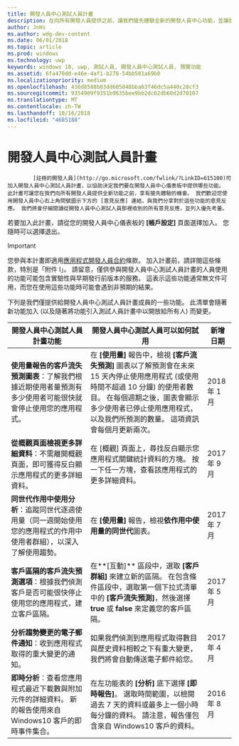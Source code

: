 ```yaml
---
title: 開發人員中心測試人員計畫
description: 在向所有開發人員提供之前，讓我們搶先體驗全新的開發人員中心功能，並讓我們了解您的想法。
author: JnHs
ms.author: wdg-dev-content
ms.date: 06/01/2018
ms.topic: article
ms.prod: windows
ms.technology: uwp
keywords: windows 10, uwp, 測試人員, 開發人員中心測試人員, 預覽功能
ms.assetid: 6fa470dd-e46e-4af1-b278-54bb501a69b0
ms.localizationpriority: medium
ms.openlocfilehash: 430d8588b83dd605848bba63f46dc5a440c28cf3
ms.sourcegitcommit: 9354909f9351b9635bee9bb2dc62db60d2d70107
ms.translationtype: MT
ms.contentlocale: zh-TW
ms.lasthandoff: 10/16/2018
ms.locfileid: "4685188"
---
```

# <a name="dev-center-insider-program"></a>開發人員中心測試人員計畫


            [註冊的開發人員](http://go.microsoft.com/fwlink/?LinkID=615100)可加入開發人員中心測試人員計畫，以協助決定我們要在開發人員中心儀表板中提供哪些功能。 此計畫可讓您在我們向所有開發人員提供全新功能之前，享有搶先體驗的機會。 我們歡迎您使用開發人員中心右上角問號圖示下方的 [意見反應] 連結，與我們分享對於這些功能的意見反應。 我們將會仔細閱讀從開發人員中心測試人員那裡收到的所有意見反應，並列入優先考量。

若要加入此計畫，請從您的開發人員中心儀表板的 **\[帳戶設定\]** 頁面選擇加入。 您隨時可以選擇退出。

> [!IMPORTANT]
> 您參與本計畫即適用[應用程式開發人員合約](https://docs.microsoft.com/legal/windows/agreements/app-developer-agreement)條款。 加入計畫前，請詳閱這些條款，特別是「附件 I」。 請留意，僅供參與開發人員中心測試人員計畫的人員使用的功能可能包含實驗性與早期發行前版本的服務。 這表示這些功能通常無文件可用，而您在使用這些功能時可能會遇到非預期的結果。

下列是我們僅提供給開發人員中心測試人員計畫成員的一些功能。 此清單會隨著新功能加入 (以及隨著將功能引入測試人員計畫中以開放給所有人) 而變更。

| 開發人員中心測試人員計畫功能   | 開發人員中心測試人員可以如何試用 | 新增日期 |
|--------------------------------------|------------------------------------|------------|
|**使用量報告的客戶流失預測圖表**：了解我們根據近期使用者量預測有多少使用者可能很快就會停止使用您的應用程式。 | 在 **\[使用量\]** 報告中，檢視 **\[客戶流失預測\]** 圖表以了解預測會在未來 15 天內停止使用應用程式 (或使用時間不超過 10 分鐘) 的使用者數目。 在每個週期之後，圖表會顯示多少使用者已停止使用應用程式，以及我們所預測的數量。 這項資訊會每個月更新兩次。  | 2018 年 1 月 |
|**從概觀頁面檢視更多詳細資料**：不需離開概觀頁面，即可獲得反白顯示應用程式的更多詳細資料。 | 在 [概觀] 頁面上，尋找反白顯示您應用程式關鍵統計資料的方塊。 按一下任一方塊，查看該應用程式的更多詳細資料。 | 2017 年 9 月 |
|**同世代作用中使用分析**：追蹤同世代逐週使用量（同一週開始使用您的應用程式的作用中使用者群組），以深入了解使用趨勢。  | 在 **\[使用量\]** 報告，檢視**依作用中使用量的同世代**圖表。  |2017 年 7 月|
|**客戶區隔的客戶流失預測選項**：根據我們偵測客戶是否可能很快停止使用您的應用程式，建立客戶區隔。  | 在**\[互動\]** 區段中，選取 **\[客戶群組\]** 來建立新的區隔。 在包含條件區段中，選取第一個下拉式清單中的 **\[客戶流失預測\]**，然後選擇 **true** 或 **false** 來定義您的客戶區隔。 |2017 年 5 月|
|**分析趨勢變更的電子郵件通知**：收到應用程式取得的重大變更的通知。 | 如果我們偵測到應用程式取得數目與歷史資料相較之下有重大變更，我們將會自動傳送電子郵件給您。 |2017 年 4 月|
|**即時分析**︰查看您應用程式最近下載數與附加元件的詳細資料。 新的報告使用來自 Windows10 客戶的即時事件集合。 | 在左功能表的 **\[分析\]** 底下選擇 **\[即時報告\]**。 選取時間範圍，以檢閱過去 7 天的資料或最多上一個小時每分鐘的資料。 請注意，報告僅包含來自 Windows10 客戶的資料。  |2016 年 8 月|
